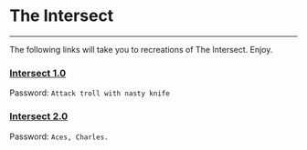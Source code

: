 # The Intersect 

---

The following links will take you to recreations of The Intersect. Enjoy.

### [Intersect 1.0](https://charles-carmichael.github.io/intersect/1.0.html)

Password: `Attack troll with nasty knife`

### [Intersect 2.0](https://charles-carmichael.github.io/intersect/2.0.html)

Password: `Aces, Charles.`
